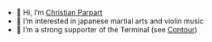 - 👋 Hi, I’m [Christian Parpart](https://github.com/christianparpart)
- 👀 I’m interested in japanese martial arts and violin music
- 💞️ I’m a strong supporter of the Terminal (see [Contour](https://github.com/contour-terminal/contour/))
<!---
- 🌱 I’m currently learning ...
- 📫 How to reach me ...
---> 

<!---
christianparpart/christianparpart is a ✨ special ✨ repository because its `README.md` (this file) appears on your GitHub profile.
You can click the Preview link to take a look at your changes.
--->
